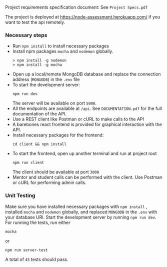 Project requirements specification document: See `Project Specs.pdf`

The project is deployed at https://node-assessment.herokuapp.com/ if you want to test the api remotely.
### Necessary steps
- Run `npm install` to install necessary packages
- Install npm packages `mocha` and `nodemon` globally.
  ```
  > npm install -g nodemon
  > npm install -g mocha
  ```
- Open up a local/remote MongoDB database and replace the connection address (`MONGODB`) in the `.env` file
- To start the development server:
  ```
  npm run dev
  ```
  The server will be available on port `5000`.
- All the endpoints are available at `/api`. See `DOCUMENTATION.pdf` for the full documentation of the API.
- Use a REST client like Postman or cURL to make calls to the API
- A barebones react frontend is provided for graphical interaction with the API.
- Install necessary packages for the frontend:
  ```
  cd client && npm install
  ```
- To start the frontend, open up another terminal and run at project root
  ```
  npm run client
  ```
  The client should be available at port `3000`
- Mentor and student calls can be performed with the client. Use Postman or cURL for performing admin calls.

### Unit Testing
Make sure you have installed necessary packages with `npm install` , installed `mocha` and `nodemon` globally, and replaced `MONGODB` in the `.env` with your database URI. Start the development server by running `npm run dev`. For running the tests, run either

```
mocha
```
or
```
npm run server-test
```

A total of `45` tests should pass.